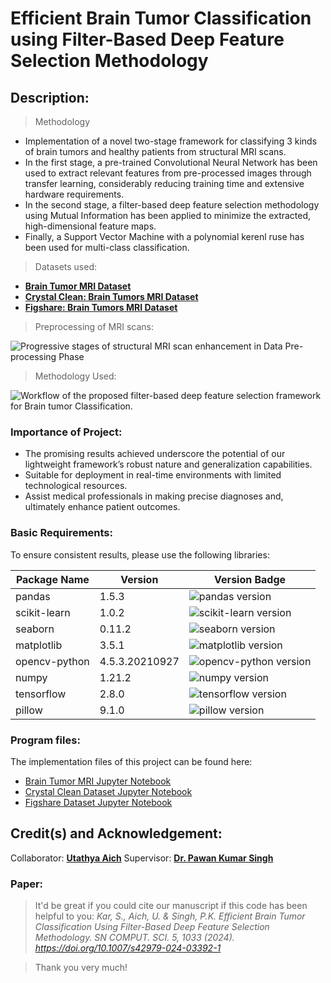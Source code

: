 
# Efficient Brain Tumor Classification using Filter-Based Deep Feature Selection Methodology

## Description:

> Methodology

- Implementation of a novel two-stage framework for classifying 3 kinds of brain tumors and healthy patients from structural MRI scans.
- In the first stage, a pre-trained Convolutional Neural Network has been used to extract relevant features from pre-processed images through transfer learning, considerably reducing training time and extensive hardware requirements.
- In the second stage, a filter-based deep feature selection methodology using Mutual Information has been applied to minimize the extracted, high-dimensional feature maps.
- Finally, a Support Vector Machine with a polynomial kerenl ruse has been used for multi-class classification.

> Datasets used:
- **[Brain Tumor MRI Dataset](https://www.kaggle.com/datasets/masoudnickparvar/brain-tumor-mri-dataset)**
- **[Crystal Clean: Brain Tumors MRI Dataset](https://www.kaggle.com/datasets/mohammadhossein77/brain-tumors-dataset)**
- **[Figshare: Brain Tumors MRI Dataset](https://www.kaggle.com/datasets/denizkavi1/brain-tumor)**

> Preprocessing of MRI scans:

![Progressive stages of structural MRI scan enhancement in Data Pre-processing Phase](https://github.com/user-attachments/assets/fc664a29-a361-4762-93aa-ce603965e38e)

> Methodology Used:

![Workflow of the proposed filter-based deep feature selection framework for Brain tumor Classification.](https://github.com/user-attachments/assets/a6cbb1c2-f122-4a2a-848b-ff89f4f23b14)

### Importance of Project:
- The promising results achieved underscore the potential of our lightweight framework’s robust nature and generalization capabilities.
- Suitable for deployment in real-time environments with limited technological resources.
- Assist medical professionals in making precise diagnoses and, ultimately enhance patient outcomes.

### Basic Requirements:

To ensure consistent results, please use the following libraries:

| Package Name     | Version       | Version Badge                                                      |
| ---------------- | ------------- | ------------------------------------------------------------------ |
| pandas           | 1.5.3         | ![pandas version](https://img.shields.io/badge/pandas-1.5.3-blue?style=flat-square)   |
| scikit-learn     | 1.0.2         | ![scikit-learn version](https://img.shields.io/badge/scikit--learn-1.0.2-yellowgreen?style=flat-square) |
| seaborn          | 0.11.2        | ![seaborn version](https://img.shields.io/badge/seaborn-0.11.2-green?style=flat-square) |
| matplotlib       | 3.5.1         | ![matplotlib version](https://img.shields.io/badge/matplotlib-3.5.1-blueviolet?style=flat-square) |
| opencv-python    | 4.5.3.20210927| ![opencv-python version](https://img.shields.io/badge/opencv--python-4.5.3.20210927-brightgreen?style=flat-square) |
| numpy            | 1.21.2        | ![numpy version](https://img.shields.io/badge/numpy-1.21.2-lightblue?style=flat-square)   |
| tensorflow       | 2.8.0         | ![tensorflow version](https://img.shields.io/badge/tensorflow-2.8.0-orange?style=flat-square) |
| pillow           | 9.1.0         | ![pillow version](https://img.shields.io/badge/pillow-9.1.0-lightyellow?style=flat-square)   |

### Program files:

The implementation files of this project can be found here:
- [Brain Tumor MRI Jupyter Notebook](https://github.com/ksatrajit0/Brain-tumor-classification-mri-filter-based/blob/main/brain_tumorMRI_GitHubv1.ipynb)
- [Crystal Clean Dataset Jupyter Notebook](https://github.com/ksatrajit0/Brain-tumor-classification-mri-filter-based/blob/main/crystal_dataset_github.ipynb)
- [Figshare Dataset Jupyter Notebook](https://github.com/ksatrajit0/Brain-tumor-classification-mri-filter-based/blob/main/figshare_dataset_github.ipynb)

## Credit(s) and Acknowledgement:

Collaborator: **[Utathya Aich](https://in.linkedin.com/in/utathyaaich)**
Supervisor: **[Dr. Pawan Kumar Singh](https://scholar.google.com/citations?user=LctgJHoAAAAJ&hl=en&oi=ao)**

### Paper:
> It'd be great if you could cite our manuscript if this code has been helpful to you:
  *Kar, S., Aich, U. & Singh, P.K. Efficient Brain Tumor Classification Using Filter-Based Deep Feature Selection Methodology. SN COMPUT. SCI. 5, 1033 (2024). https://doi.org/10.1007/s42979-024-03392-1*

> Thank you very much!

